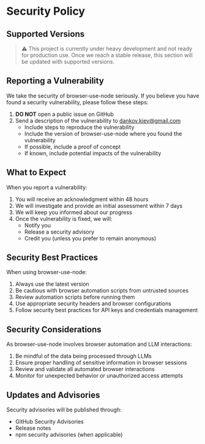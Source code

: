 # Security Policy

## Supported Versions

> ⚠️ This project is currently under heavy development and not ready for production use.
> Once we reach a stable release, this section will be updated with supported versions.

## Reporting a Vulnerability

We take the security of browser-use-node seriously. If you believe you have found a security vulnerability, please follow these steps:

1. **DO NOT** open a public issue on GitHub
2. Send a description of the vulnerability to dankov.kiev@gmail.com
   - Include steps to reproduce the vulnerability
   - Include the version of browser-use-node where you found the vulnerability
   - If possible, include a proof of concept
   - If known, include potential impacts of the vulnerability

## What to Expect

When you report a vulnerability:

1. You will receive an acknowledgment within 48 hours
2. We will investigate and provide an initial assessment within 7 days
3. We will keep you informed about our progress
4. Once the vulnerability is fixed, we will:
   - Notify you
   - Release a security advisory
   - Credit you (unless you prefer to remain anonymous)

## Security Best Practices

When using browser-use-node:

1. Always use the latest version
2. Be cautious with browser automation scripts from untrusted sources
3. Review automation scripts before running them
4. Use appropriate security headers and browser configurations
5. Follow security best practices for API keys and credentials management

## Security Considerations

As browser-use-node involves browser automation and LLM interactions:

1. Be mindful of the data being processed through LLMs
2. Ensure proper handling of sensitive information in browser sessions
3. Review and validate all automated browser interactions
4. Monitor for unexpected behavior or unauthorized access attempts

## Updates and Advisories

Security advisories will be published through:
- GitHub Security Advisories
- Release notes
- npm security advisories (when applicable)